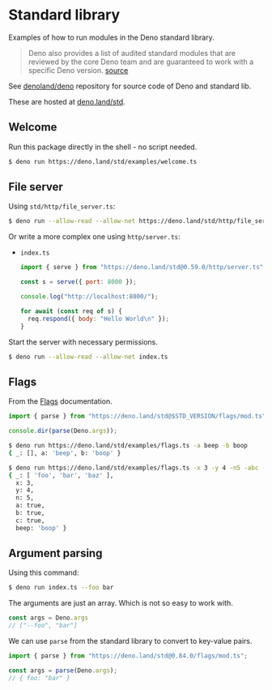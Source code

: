 # Standard library

<!-- TODO move to cookbook -->

Examples of how to run modules in the Deno standard library.

>  Deno also provides a list of audited standard modules that are reviewed by the core Deno team and are guaranteed to work with a specific Deno version. [source](https://deno.land/)

See [denoland/deno](https://github.com/denoland/deno) repository for source code of Deno and standard lib.

These are hosted at [deno.land/std](https://deno.land/std).


## Welcome

Run this package directly in the shell - no script needed.

```sh
$ deno run https://deno.land/std/examples/welcome.ts
```


## File server

Using `std/http/file_server.ts`:

```sh
$ deno run --allow-read --allow-net https://deno.land/std/http/file_server.ts
```

Or write a more complex one using `http/server.ts`:

- `index.ts`
    ```javascript
    import { serve } from "https://deno.land/std@0.59.0/http/server.ts";

    const s = serve({ port: 8000 });

    console.log("http://localhost:8000/");

    for await (const req of s) {
      req.respond({ body: "Hello World\n" });
    }
    ```

Start the server with necessary permissions.

```sh
$ deno run --allow-read --allow-net index.ts
```


## Flags

From the [Flags](https://deno.land/std@0.84.0/flags/README.md) documentation.

```typescript
import { parse } from "https://deno.land/std@$STD_VERSION/flags/mod.ts";

console.dir(parse(Deno.args));
```

```sh
$ deno run https://deno.land/std/examples/flags.ts -a beep -b boop
{ _: [], a: 'beep', b: 'boop' }
```

```sh
$ deno run https://deno.land/std/examples/flags.ts -x 3 -y 4 -n5 -abc --beep=boop foo bar baz
{ _: [ 'foo', 'bar', 'baz' ],
  x: 3,
  y: 4,
  n: 5,
  a: true,
  b: true,
  c: true,
  beep: 'boop' }
```


## Argument parsing

Using this command:

```sh
$ deno run index.ts --foo bar
```

The arguments are just an array. Which is not so easy to work with.

```typescript
const args = Deno.args
// ["--foo", "bar"]
```

We can use `parse` from the standard library to convert to key-value pairs.

```typescript
import { parse } from "https://deno.land/std@0.84.0/flags/mod.ts";

const args = parse(Deno.args);
// { foo: "bar" }
```
